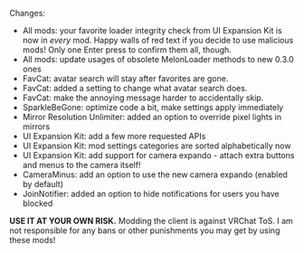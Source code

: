 Changes:
 * All mods: your favorite loader integrity check from UI Expansion Kit is now in *every* mod. Happy walls of red text if you decide to use malicious mods! Only one Enter press to confirm them all, though.
 * All mods: update usages of obsolete MelonLoader methods to new 0.3.0 ones
 * FavCat: avatar search will stay after favorites are gone. 
 * FavCat: added a setting to change what avatar search does. 
 * FavCat: make the annoying message harder to accidentally skip. 
 * SparkleBeGone: optimize code a bit, make settings apply immediately
 * Mirror Resolution Unlimiter: added an option to override pixel lights in mirrors
 * UI Expansion Kit: add a few more requested APIs
 * UI Expansion Kit: mod settings categories are sorted alphabetically now
 * UI Expansion Kit: add support for camera expando - attach extra buttons and menus to the camera itself!
 * CameraMinus: add an option to use the new camera expando (enabled by default)
 * JoinNotifier: added an option to hide notifications for users you have blocked

**USE IT AT YOUR OWN RISK.** Modding the client is against VRChat ToS. I am not responsible for any bans or other punishments you may get by using these mods!